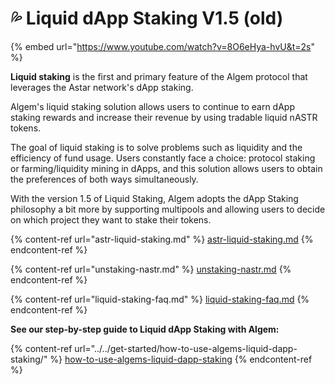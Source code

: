 # 💦 Liquid dApp Staking V1.5 (old)

{% embed url="https://www.youtube.com/watch?v=8O6eHya-hvU&t=2s" %}

**Liquid staking** is the first and primary feature of the Algem protocol that leverages the Astar network's dApp staking.

Algem's liquid staking solution allows users to continue to earn dApp staking rewards and increase their revenue by using tradable liquid nASTR tokens.

The goal of liquid staking is to solve problems such as liquidity and the efficiency of fund usage. Users constantly face a choice: protocol staking or farming/liquidity mining in dApps, and this solution allows users to obtain the preferences of both ways simultaneously.

With the version 1.5 of Liquid Staking, Algem adopts the dApp Staking philosophy a bit more by supporting multipools and allowing users to decide on which project they want to stake their tokens.

{% content-ref url="astr-liquid-staking.md" %}
[astr-liquid-staking.md](astr-liquid-staking.md)
{% endcontent-ref %}

{% content-ref url="unstaking-nastr.md" %}
[unstaking-nastr.md](unstaking-nastr.md)
{% endcontent-ref %}

{% content-ref url="liquid-staking-faq.md" %}
[liquid-staking-faq.md](liquid-staking-faq.md)
{% endcontent-ref %}

**See our step-by-step guide to Liquid dApp Staking with Algem:**

{% content-ref url="../../get-started/how-to-use-algems-liquid-dapp-staking/" %}
[how-to-use-algems-liquid-dapp-staking](../../get-started/how-to-use-algems-liquid-dapp-staking/)
{% endcontent-ref %}
